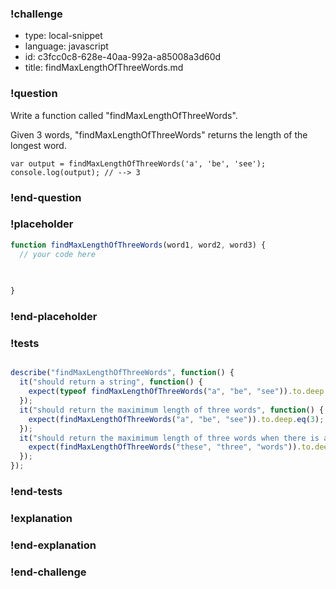 ### !challenge

* type: local-snippet
* language: javascript
* id: c3fcc0c8-628e-40aa-992a-a85008a3d60d
* title: findMaxLengthOfThreeWords.md

### !question

Write a function called "findMaxLengthOfThreeWords".

Given 3 words, "findMaxLengthOfThreeWords" returns the length of the longest word.

```
var output = findMaxLengthOfThreeWords('a', 'be', 'see');
console.log(output); // --> 3
```

### !end-question

### !placeholder

```js
function findMaxLengthOfThreeWords(word1, word2, word3) {
  // your code here
   

   
}
```

### !end-placeholder

### !tests

```js

describe("findMaxLengthOfThreeWords", function() {
  it("should return a string", function() {
    expect(typeof findMaxLengthOfThreeWords("a", "be", "see")).to.deep.eq("number");
  });
  it("should return the maximimum length of three words", function() {
    expect(findMaxLengthOfThreeWords("a", "be", "see")).to.deep.eq(3);
  });
  it("should return the maximimum length of three words when there is a tie", function() {
    expect(findMaxLengthOfThreeWords("these", "three", "words")).to.deep.eq(5);
  });
});


```

### !end-tests

### !explanation

### !end-explanation

### !end-challenge
